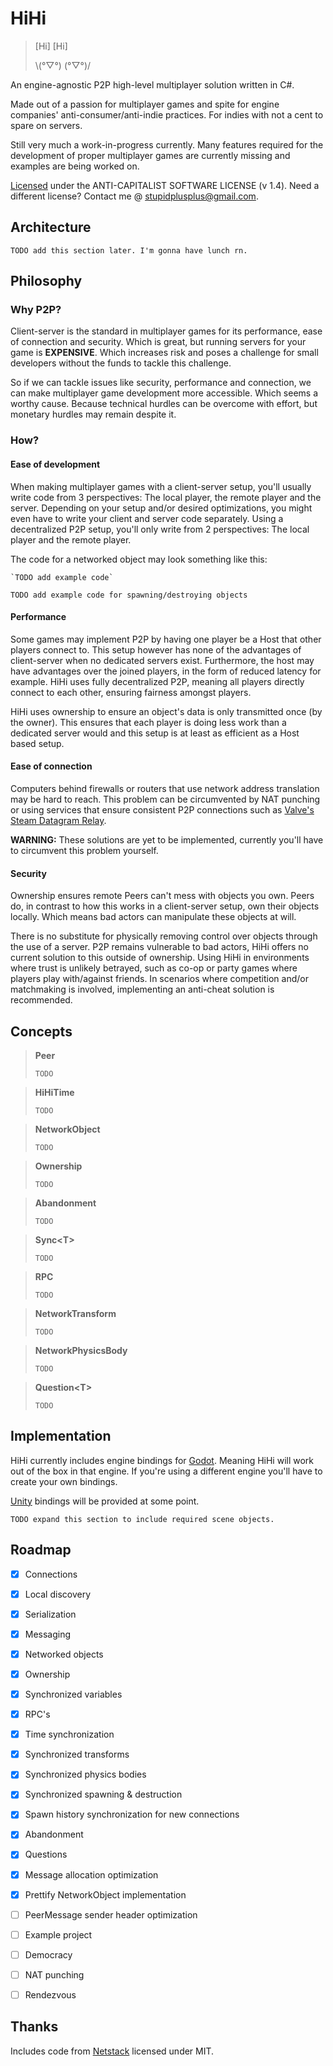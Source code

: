 # HiHi

>[Hi]		[Hi]
>
>\\(°▽°)	(°▽°)/

An engine-agnostic P2P high-level multiplayer solution written in C#.

Made out of a passion for multiplayer games and spite for engine companies' anti-consumer/anti-indie practices. For indies with not a cent to spare on servers.

Still very much a work-in-progress currently. Many features required for the development of proper multiplayer games are currently missing and examples are being worked on.

[Licensed](LICENSE) under the ANTI-CAPITALIST SOFTWARE LICENSE (v 1.4). Need a different license? Contact me @ [stupidplusplus@gmail.com](mailto:stupidplusplus@gmail.com).



## Architecture

`TODO add this section later. I'm gonna have lunch rn.`



## Philosophy

### Why P2P?

Client-server is the standard in multiplayer games for its performance, ease of connection and security. Which is great, but running servers for your game is **EXPENSIVE**. Which increases risk and poses a challenge for small developers without the funds to tackle this challenge.

So if we can tackle issues like security, performance and connection, we can make multiplayer game development more accessible. Which seems a worthy cause. Because technical hurdles can be overcome with effort, but monetary hurdles may remain despite it.



### How?

#### Ease of development

When making multiplayer games with a client-server setup, you'll usually write code from 3 perspectives: The local player, the remote player and the server. Depending on your setup and/or desired optimizations, you might even have to write your client and server code separately. Using a decentralized P2P setup, you'll only write from 2 perspectives: The local player and the remote player.

The code for a networked object may look something like this:

```
`TODO add example code`
```

`TODO add example code for spawning/destroying objects`

#### Performance

Some games may implement P2P by having one player be a Host that other players connect to. This setup however has none of the advantages of client-server when no dedicated servers exist. Furthermore, the host may have advantages over the joined players, in the form of reduced latency for example. HiHi uses fully decentralized P2P, meaning all players directly connect to each other, ensuring fairness amongst players.

HiHi uses ownership to ensure an object's data is only transmitted once (by the owner). This ensures that each player is doing less work than a dedicated server would and this setup is at least as efficient as a Host based setup.



#### Ease of connection

Computers behind firewalls or routers that use network address translation may be hard to reach. This problem can be circumvented by NAT punching or using services that ensure consistent P2P connections such as [Valve's Steam Datagram Relay](https://partner.steamgames.com/doc/features/multiplayer/steamdatagramrelay).

**WARNING:** These solutions are yet to be implemented, currently you'll have to circumvent this problem yourself.



#### Security

Ownership ensures remote Peers can't mess with objects you own. Peers do, in contrast to how this works in a client-server setup, own their objects locally. Which means bad actors can manipulate these objects at will.

There is no substitute for physically removing control over objects through the use of a server. P2P remains vulnerable to bad actors, HiHi offers no current solution to this outside of ownership. Using HiHi in environments where trust is unlikely betrayed, such as co-op or party games where players play with/against friends. In scenarios where competition and/or matchmaking is involved, implementing an anti-cheat solution is recommended.



## Concepts

> **Peer**
>
> `TODO`

> **HiHiTime**
>
> `TODO`

> **NetworkObject**
>
> `TODO`

> **Ownership**
>
> `TODO`

> **Abandonment**
>
> `TODO`

> **Sync\<T>**
>
> `TODO`

> **RPC**
>
> `TODO`

> **NetworkTransform**
>
> `TODO`

> **NetworkPhysicsBody**
>
> `TODO`

> **Question\<T>**
>
> `TODO`



## Implementation

HiHi currently includes engine bindings for [Godot](https://godotengine.org/). Meaning HiHi will work out of the box in that engine. If you're using a different engine you'll have to create your own bindings.

[Unity](https://unity.com/) bindings will be provided at some point.

`TODO expand this section to include required scene objects.`



## Roadmap

- [x] Connections
- [x] Local discovery
- [x] Serialization
- [x] Messaging
- [x] Networked objects
- [x] Ownership
- [x] Synchronized variables
- [x] RPC's
- [x] Time synchronization
- [x] Synchronized transforms
- [x] Synchronized physics bodies
- [x] Synchronized spawning & destruction
- [x] Spawn history synchronization for new connections
- [x] Abandonment
- [x] Questions
- [x] Message allocation optimization
- [x] Prettify NetworkObject implementation
- [ ] PeerMessage sender header optimization
- [ ] Example project
- [ ] Democracy
- [ ] NAT punching
- [ ] Rendezvous



## Thanks

Includes code from [Netstack](https://github.com/nxrighthere/NetStack/) licensed under MIT.
